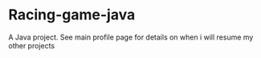 # Racing-game-java
A Java project. See main profile page for details on when i will resume my other projects
